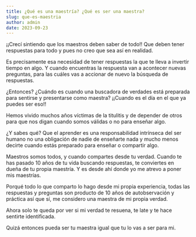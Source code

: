 ```yaml
---
title: ¿Qué es una maestría? ¿Qué es ser una maestra?
slug: que-es-maestria
author: admin
date: 2023-09-23
---
```


¡¡Crecí sintiendo que los maestros deben saber de todo!! Que deben tener respuestas para todo y pues no creo que sea así en realidad.

Es precisamente esa necesidad de tener respuestas la que te lleva a invertir tiempo en algo. Y cuando encuentras la respuesta van a acontecer nuevas preguntas, para las cuáles vas a accionar de nuevo la búsqueda de respuestas.

¿Entonces? ¿Cuándo es cuando una buscadora de verdades está preparada para sentirse y presentarse como maestra? ¡¡Cuando es el día en el que ya puedes ser eso!!

Hemos vivido muchos años víctimas de la titulitis y de depender de otros para que nos digan cuando somos válidas o no para enseñar algo.

¿Y sabes qué? Que el aprender es una responsabilidad intrínseca del ser humano no una obligación de nadie de enseñarte nada y mucho menos decirte cuando estás preparado para enseñar o compartir algo.

Maestros somos todos, y cuando compartes desde tu verdad. Cuando te has pasado 10 años de tu vida buscando respuestas, te conviertes en dueña de tu propia maestría. Y es desde ahí donde yo me atrevo a poner mis maestrías.

Porqué todo lo que comparto lo hago desde mi propia experiencia, todas las respuestas y preguntas son producto de 10 años de autobservación y práctica así que sí, me considero una maestra de mi propia verdad.

Ahora solo te queda por ver si mi verdad te resuena, te late y te hace sentirte identificada.

Quizá entonces pueda ser tu maestra igual que tu lo vas a ser para mi.
